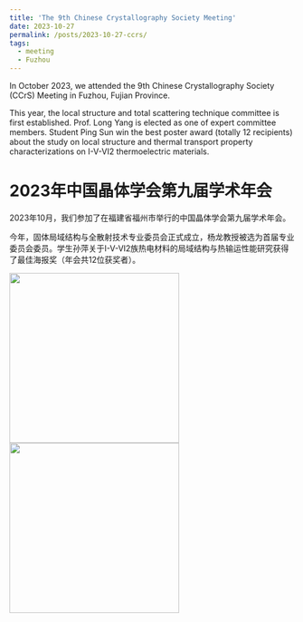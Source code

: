 ```yaml
---
title: 'The 9th Chinese Crystallography Society Meeting'
date: 2023-10-27
permalink: /posts/2023-10-27-ccrs/
tags:
  - meeting
  - Fuzhou
---
```


In October 2023, we attended the 9th Chinese Crystallography Society (CCrS) Meeting in Fuzhou, Fujian Province.

This year, the local structure and total scattering technique committee is first established. Prof. Long Yang is elected 
as one of expert committee members. Student Ping Sun win the best poster award 
(totally 12 recipients) about the study on local structure and 
thermal transport property characterizations on I-V-VI2 thermoelectric materials.

2023年中国晶体学会第九届学术年会
======

2023年10月，我们参加了在福建省福州市举行的中国晶体学会第九届学术年会。

今年，固体局域结构与全散射技术专业委员会正式成立，杨龙教授被选为首届专业委员会委员。学生孙萍关于I-V-VI2族热电材料的局域结构与热输运性能研究获得了最佳海报奖（年会共12位获奖者）。

<image align="left" height="300" src="/images/news/202310ccrs.jpeg"></image>
<br>
<br>
<br>
<br>
<br>
<br>
<br>
<image align="left" height="300" src="/images/news/202310ccrs-2.jpeg"></image>
